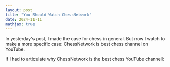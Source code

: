 ```yaml
---
layout: post
title: "You Should Watch ChessNetwork"
date: 2024-11-11
mathjax: true
---
```


In yesterday's post, I made the case for chess in general. But now I watch to make a more specific case: ChessNetwork is best chess 
channel on YouTube.

If I had to articulate why ChessNetwork is the best chess YouTube channell: